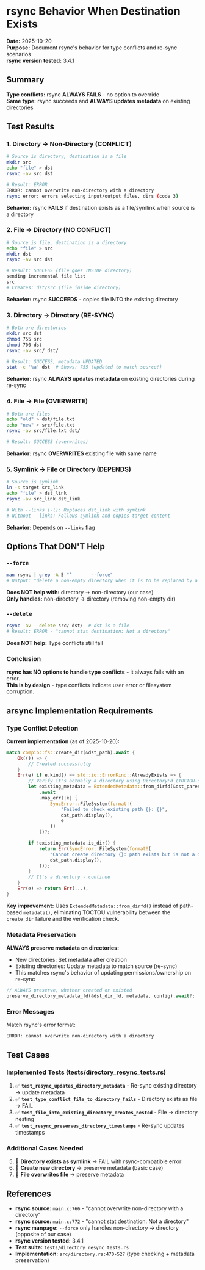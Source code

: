 # rsync Behavior When Destination Exists

**Date:** 2025-10-20  
**Purpose:** Document rsync's behavior for type conflicts and re-sync scenarios  
**rsync version tested:** 3.4.1

## Summary

**Type conflicts:** rsync **ALWAYS FAILS** - no option to override  
**Same type:** rsync succeeds and **ALWAYS updates metadata** on existing directories

## Test Results

### 1. Directory → Non-Directory (CONFLICT)

```bash
# Source is directory, destination is a file
mkdir src
echo "file" > dst
rsync -av src dst

# Result: ERROR
ERROR: cannot overwrite non-directory with a directory
rsync error: errors selecting input/output files, dirs (code 3)
```

**Behavior:** rsync **FAILS** if destination exists as a file/symlink when source is a directory

### 2. File → Directory (NO CONFLICT)

```bash
# Source is file, destination is a directory  
echo "file" > src
mkdir dst
rsync -av src dst

# Result: SUCCESS (file goes INSIDE directory)
sending incremental file list
src
# Creates: dst/src (file inside directory)
```

**Behavior:** rsync **SUCCEEDS** - copies file INTO the existing directory

### 3. Directory → Directory (RE-SYNC)

```bash
# Both are directories
mkdir src dst
chmod 755 src
chmod 700 dst
rsync -av src/ dst/

# Result: SUCCESS, metadata UPDATED
stat -c '%a' dst  # Shows: 755 (updated to match source!)
```

**Behavior:** rsync **ALWAYS updates metadata** on existing directories during re-sync

### 4. File → File (OVERWRITE)

```bash
# Both are files
echo "old" > dst/file.txt
echo "new" > src/file.txt
rsync -av src/file.txt dst/

# Result: SUCCESS (overwrites)
```

**Behavior:** rsync **OVERWRITES** existing file with same name

### 5. Symlink → File or Directory (DEPENDS)

```bash
# Source is symlink
ln -s target src_link
echo "file" > dst_link
rsync -av src_link dst_link

# With --links (-l): Replaces dst_link with symlink
# Without --links: Follows symlink and copies target content
```

**Behavior:** Depends on `--links` flag

## Options That DON'T Help

### `--force`
```bash
man rsync | grep -A 5 "^       --force"
# Output: "delete a non-empty directory when it is to be replaced by a non-directory"
```

**Does NOT help with:** directory → non-directory (our case)  
**Only handles:** non-directory → directory (removing non-empty dir)

### `--delete`
```bash
rsync -av --delete src/ dst/  # dst is a file
# Result: ERROR - "cannot stat destination: Not a directory"
```

**Does NOT help:** Type conflicts still fail

### Conclusion

**rsync has NO options to handle type conflicts** - it always fails with an error.  
**This is by design** - type conflicts indicate user error or filesystem corruption.

## arsync Implementation Requirements

### Type Conflict Detection

**Current implementation** (as of 2025-10-20):

```rust
match compio::fs::create_dir(&dst_path).await {
    Ok(()) => {
        // Created successfully
    }
    Err(e) if e.kind() == std::io::ErrorKind::AlreadyExists => {
        // Verify it's actually a directory using DirectoryFd (TOCTOU-safe!)
        let existing_metadata = ExtendedMetadata::from_dirfd(&dst_parent_dir, &dst_filename)
            .await
            .map_err(|e| {
                SyncError::FileSystem(format!(
                    "Failed to check existing path {}: {}",
                    dst_path.display(),
                    e
                ))
            })?;

        if !existing_metadata.is_dir() {
            return Err(SyncError::FileSystem(format!(
                "Cannot create directory {}: path exists but is not a directory",
                dst_path.display(),
            )));
        }
        // It's a directory - continue
    }
    Err(e) => return Err(...),
}
```

**Key improvement:** Uses `ExtendedMetadata::from_dirfd()` instead of path-based `metadata()`,
eliminating TOCTOU vulnerability between the `create_dir` failure and the verification check.

### Metadata Preservation

**ALWAYS preserve metadata on directories:**
- New directories: Set metadata after creation
- Existing directories: Update metadata to match source (re-sync)
- This matches rsync's behavior of updating permissions/ownership on re-sync

```rust
// ALWAYS preserve, whether created or existed
preserve_directory_metadata_fd(&dst_dir_fd, metadata, config).await?;
```

### Error Messages

Match rsync's error format:
```
ERROR: cannot overwrite non-directory with a directory
```

## Test Cases

### Implemented Tests (tests/directory_resync_tests.rs)

1. ✅ **`test_resync_updates_directory_metadata`** - Re-sync existing directory → update metadata
2. ✅ **`test_type_conflict_file_to_directory_fails`** - Directory exists as file → FAIL
3. ✅ **`test_file_into_existing_directory_creates_nested`** - File → directory nesting
4. ✅ **`test_resync_preserves_directory_timestamps`** - Re-sync updates timestamps

### Additional Cases Needed

5. 🔲 **Directory exists as symlink** → FAIL with rsync-compatible error
6. 🔲 **Create new directory** → preserve metadata (basic case)
7. 🔲 **File overwrites file** → preserve metadata

## References

- **rsync source:** `main.c:766` - "cannot overwrite non-directory with a directory"
- **rsync source:** `main.c:772` - "cannot stat destination: Not a directory"
- **rsync manpage:** `--force` only handles non-directory → directory (opposite of our case)
- **rsync version tested:** 3.4.1
- **Test suite:** `tests/directory_resync_tests.rs`
- **Implementation:** `src/directory.rs:470-527` (type checking + metadata preservation)

